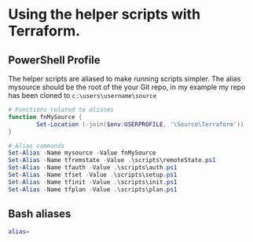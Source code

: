 # Using the helper scripts with Terraform.

## PowerShell Profile

The helper scripts are aliased to make running scripts simpler. The alias mysource should be the root of the your Git repo, in my example my repo has been 
cloned to `c:\users\username\source`

```Powershell
# Functions related to aliases
function fnMySource {
        Set-Location (-join($env:USERPROFILE, '\Source\Terraform'))
}

# Alias commands
Set-Alias -Name mysource -Value fnMySource
Set-Alias -Name tfremstate -Value .\scripts\remoteState.ps1
Set-Alias -Name tfauth -Value .\scripts\auth.ps1
Set-Alias -Name tfset -Value .\scripts\setup.ps1
Set-Alias -Name tfinit -Value .\scripts\init.ps1
Set-Alias -Name tfplan -Value .\scripts\plan.ps1
```

## Bash aliases

```bash
alias=
```